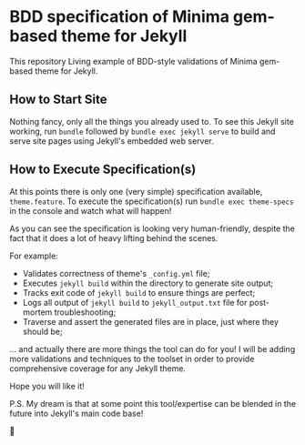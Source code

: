 # BDD specification of Minima gem-based theme for Jekyll
This repository Living example of BDD-style validations of Minima gem-based theme for Jekyll.

## How to Start Site
Nothing fancy, only all the things you already used to. To see this Jekyll site working, run `bundle`
followed by `bundle exec jekyll serve` to build and serve site pages using Jekyll's embedded web server.

## How to Execute Specification(s)
At this points there is only one (very simple) specification available, `theme.feature`. To execute the 
specification(s) run `bundle exec theme-specs` in the console and watch what will happen!

As you can see the specification is looking very human-friendly, despite the fact that it does a lot of
heavy lifting behind the scenes.

For example:

 - Validates correctness of theme's `_config.yml` file;
 - Executes `jekyll build` within the directory to generate site output;
 - Tracks exit code of `jekyll build` to ensure things are perfect;
 - Logs all output of `jekyll build` to `jekyll_output.txt` file for post-mortem troubleshooting;
 - Traverse and assert the generated files are in place, just where they should be;
 
 ... and actually there are more things the tool can do for you! I will be adding more validations and
 techniques to the toolset in order to provide comprehensive coverage for any Jekyll theme.
 
 Hope you will like it!
 
 P.S. My dream is that at some point this tool/expertise can be blended in the future into Jekyll's main code base!
 
 :tada:
